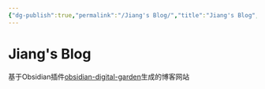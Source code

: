 ```yaml
---
{"dg-publish":true,"permalink":"/Jiang's Blog/","title":"Jiang's Blog","tags":["gardenEntry","gardenEntry","gardenEntry","gardenEntry","gardenEntry","gardenEntry","gardenEntry"],"noteIcon":""}
---
```



# Jiang's Blog

基于Obsidian插件[obsidian-digital-garden](https://github.com/oleeskild/Obsidian-Digital-Garden)生成的博客网站

